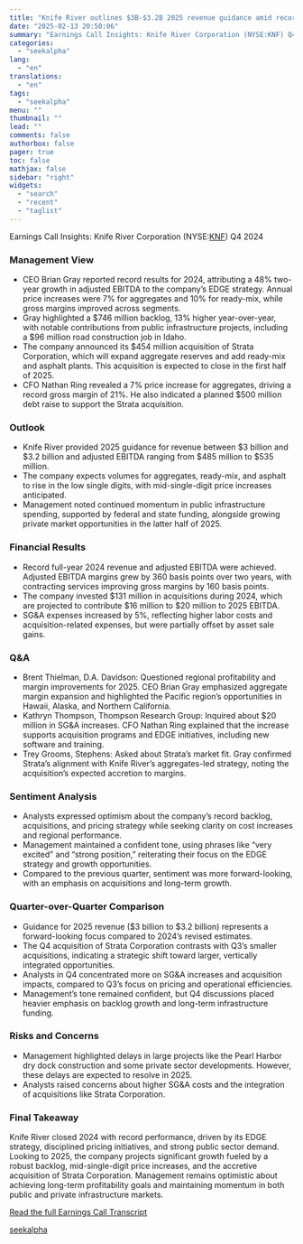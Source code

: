 ```yaml
---
title: "Knife River outlines $3B-$3.2B 2025 revenue guidance amid record backlog and acquisition strategy"
date: "2025-02-13 20:50:06"
summary: "Earnings Call Insights: Knife River Corporation (NYSE:KNF) Q4 2024 Management View CEO Brian Gray reported record results for 2024, attributing a 48% two-year growth in adjusted EBITDA to the company’s EDGE strategy. Annual price increases were 7% for aggregates and 10% for ready-mix, while gross margins improved across segments. Gray..."
categories:
  - "seekalpha"
lang:
  - "en"
translations:
  - "en"
tags:
  - "seekalpha"
menu: ""
thumbnail: ""
lead: ""
comments: false
authorbox: false
pager: true
toc: false
mathjax: false
sidebar: "right"
widgets:
  - "search"
  - "recent"
  - "taglist"
---
```


Earnings Call Insights: Knife River Corporation (NYSE:[KNF](https://seekingalpha.com/symbol/KNF "Knife River Corporation")) Q4 2024

### Management View

* CEO Brian Gray reported record results for 2024, attributing a 48% two-year growth in adjusted EBITDA to the company’s EDGE strategy. Annual price increases were 7% for aggregates and 10% for ready-mix, while gross margins improved across segments.
* Gray highlighted a $746 million backlog, 13% higher year-over-year, with notable contributions from public infrastructure projects, including a $96 million road construction job in Idaho.
* The company announced its $454 million acquisition of Strata Corporation, which will expand aggregate reserves and add ready-mix and asphalt plants. This acquisition is expected to close in the first half of 2025.
* CFO Nathan Ring revealed a 7% price increase for aggregates, driving a record gross margin of 21%. He also indicated a planned $500 million debt raise to support the Strata acquisition.

### Outlook

* Knife River provided 2025 guidance for revenue between $3 billion and $3.2 billion and adjusted EBITDA ranging from $485 million to $535 million.
* The company expects volumes for aggregates, ready-mix, and asphalt to rise in the low single digits, with mid-single-digit price increases anticipated.
* Management noted continued momentum in public infrastructure spending, supported by federal and state funding, alongside growing private market opportunities in the latter half of 2025.

### Financial Results

* Record full-year 2024 revenue and adjusted EBITDA were achieved. Adjusted EBITDA margins grew by 360 basis points over two years, with contracting services improving gross margins by 160 basis points.
* The company invested $131 million in acquisitions during 2024, which are projected to contribute $16 million to $20 million to 2025 EBITDA.
* SG&A expenses increased by 5%, reflecting higher labor costs and acquisition-related expenses, but were partially offset by asset sale gains.

### Q&A

* Brent Thielman, D.A. Davidson: Questioned regional profitability and margin improvements for 2025. CEO Brian Gray emphasized aggregate margin expansion and highlighted the Pacific region’s opportunities in Hawaii, Alaska, and Northern California.
* Kathryn Thompson, Thompson Research Group: Inquired about $20 million in SG&A increases. CFO Nathan Ring explained that the increase supports acquisition programs and EDGE initiatives, including new software and training.
* Trey Grooms, Stephens: Asked about Strata’s market fit. Gray confirmed Strata’s alignment with Knife River’s aggregates-led strategy, noting the acquisition’s expected accretion to margins.

### Sentiment Analysis

* Analysts expressed optimism about the company’s record backlog, acquisitions, and pricing strategy while seeking clarity on cost increases and regional performance.
* Management maintained a confident tone, using phrases like “very excited” and “strong position,” reiterating their focus on the EDGE strategy and growth opportunities.
* Compared to the previous quarter, sentiment was more forward-looking, with an emphasis on acquisitions and long-term growth.

### Quarter-over-Quarter Comparison

* Guidance for 2025 revenue ($3 billion to $3.2 billion) represents a forward-looking focus compared to 2024’s revised estimates.
* The Q4 acquisition of Strata Corporation contrasts with Q3’s smaller acquisitions, indicating a strategic shift toward larger, vertically integrated opportunities.
* Analysts in Q4 concentrated more on SG&A increases and acquisition impacts, compared to Q3’s focus on pricing and operational efficiencies.
* Management’s tone remained confident, but Q4 discussions placed heavier emphasis on backlog growth and long-term infrastructure funding.

### Risks and Concerns

* Management highlighted delays in large projects like the Pearl Harbor dry dock construction and some private sector developments. However, these delays are expected to resolve in 2025.
* Analysts raised concerns about higher SG&A costs and the integration of acquisitions like Strata Corporation.

### Final Takeaway

Knife River closed 2024 with record performance, driven by its EDGE strategy, disciplined pricing initiatives, and strong public sector demand. Looking to 2025, the company projects significant growth fueled by a robust backlog, mid-single-digit price increases, and the accretive acquisition of Strata Corporation. Management remains optimistic about achieving long-term profitability goals and maintaining momentum in both public and private infrastructure markets.

[Read the full Earnings Call Transcript](https://seekingalpha.com/symbol/KNF/earnings/transcripts)

[seekalpha](https://seekingalpha.com/news/4407948-knife-river-outlines-3b-3_2b-2025-revenue-guidance-amid-record-backlog-and-acquisition)
